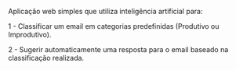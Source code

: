 Aplicação web simples que utiliza inteligência artificial para:

1 - Classificar um email em categorias predefinidas (Produtivo ou Improdutivo).

2 - Sugerir automaticamente uma resposta para o email baseado na classificação realizada.
